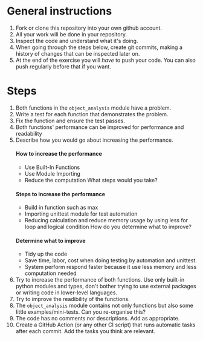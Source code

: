 # General instructions

1. Fork or clone this repository into your own github account.
1. All your work will be done in your repository.
1. Inspect the code and understand what it's doing.
1. When going through the steps below,
   create git commits, making a history of
   changes that can be inspected later on.
1. At the end of the exercise you will *have* to push your code.
   You can also push regularly before that if you want.

# Steps
1. Both functions in the `object_analysis` module have a problem.
  1. Write a test for each function that demonstrates the problem.
  1. Fix the function and ensure the test passes.
1. Both functions' performance can be improved
   for performance and readability
  1. Describe how you would go about
     increasing the performance.
     #### How to increase the performance
     - Use Built-In Functions
     - Use Module Importing
     - Reduce the computation
     What steps would you take?
     #### Steps to increase the performance
     - Build in function such as max
     - Importing unittest module for test automation 
     - Reducing calculation and reduce memory usage by using less for loop and logical condition
     How do you determine what to improve?
     #### Determine what to improve
     - Tidy up the code
     - Save time, labor, cost when doing testing by automation and unittest.
     - System perform respond faster because it use less memory and less computation needed
  1. Try to increase the performance of both functions.
     Use only built-in python modules and types,
     don't bother trying to use external packages
     or writing code in lower-level languages.
  1. Try to improve the readibility of the functions.
1. The `object_analysis` module contains not only functions
  but also some little examples/mini-tests.
  Can you re-organise this?
1. The code has no comments nor descriptions. Add as appropriate.
1. Create a GitHub Action (or any other CI script)
   that runs automatic tasks after each commit.
   Add the tasks you think are relevant.
